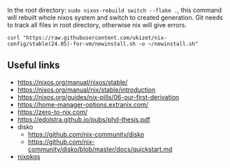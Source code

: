 In the root directory: `sudo nixos-rebuild switch --flake .`, this command will rebuilt whole nixos system and switch to created generation.
Git needs to track all files in root directory, otherwise nix will give errors.

`curl "https://raw.githubusercontent.com/ukizet/nix-config/stable(24.05)-for-vm/newinstall.sh -o ~/newinstall.sh"`

## Useful links
- https://nixos.org/manual/nixos/stable/
- https://nixos.org/manual/nix/stable/introduction
- https://nixos.org/guides/nix-pills/06-our-first-derivation
- https://home-manager-options.extranix.com/
- https://zero-to-nix.com/
- https://edolstra.github.io/pubs/phd-thesis.pdf
- disko 
  - https://github.com/nix-community/disko
  - https://github.com/nix-community/disko/blob/master/docs/quickstart.md
- [nixpkgs](https://github.com/NixOS/nixpkgs)
